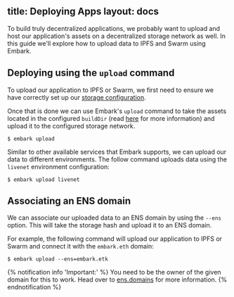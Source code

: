 title: Deploying Apps
layout: docs
---

To build truly decentralized applications, we probably want to upload and host our application's assets on a decentralized storage network as well. In this guide we'll explore how to upload data to IPFS and Swarm using Embark.

## Deploying using the `upload` command

To upload our application to IPFS or Swarm, we first need to ensure we have correctly set up our [storage configuration](/docs/storage_configuration.html). 

Once that is done we can use Embark's `upload` command to take the assets located in the configured `buildDir` (read [here](/docs/configuration.html) for more information) and upload it to the configured storage network.

```
$ embark upload
```

Similar to other available services that Embark supports, we can upload our data to different environments. The follow command uploads data using the `livenet` environment configuration:

```
$ embark upload livenet
```

## Associating an ENS domain


We can associate our uploaded data to an ENS domain by using the `--ens` option. This will take the storage hash and upload it to an ENS domain.

For example, the following command will upload our application to IPFS or Swarm and connect it with the `embark.eth` domain:

```
$ embark upload --ens=embark.etk
```

{% notification info 'Important:' %}
You need to be the owner of the given domain for this to work. Head over to [ens.domains](https://ens.domains/) for more information.
{% endnotification %}


